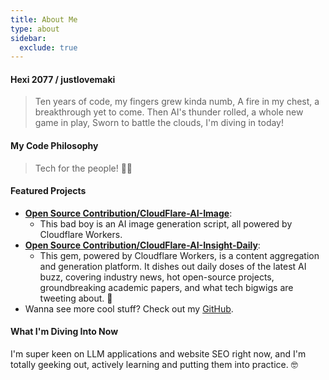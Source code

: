 ```yaml
---
title: About Me
type: about
sidebar:
  exclude: true
---
```

#### Hexi 2077 / justlovemaki

> Ten years of code, my fingers grew kinda numb,
> A fire in my chest, a breakthrough yet to come.
> Then AI's thunder rolled, a whole new game in play,
> Sworn to battle the clouds, I'm diving in today!

#### My Code Philosophy

> Tech for the people! 🧑‍💻

#### Featured Projects

*   **[Open Source Contribution/CloudFlare-AI-Image](https://github.com/justlovemaki/CloudFlare-AI-Image)**:
    *   This bad boy is an AI image generation script, all powered by Cloudflare Workers.
*   **[Open Source Contribution/CloudFlare-AI-Insight-Daily](https://github.com/justlovemaki/CloudFlare-AI-Insight-Daily)**:
    *   This gem, powered by Cloudflare Workers, is a content aggregation and generation platform. It dishes out daily doses of the latest AI buzz, covering industry news, hot open-source projects, groundbreaking academic papers, and what tech bigwigs are tweeting about. 🧠
*   Wanna see more cool stuff? Check out my [GitHub](https://github.com/justlovemaki).

#### What I'm Diving Into Now

I'm super keen on LLM applications and website SEO right now, and I'm totally geeking out, actively learning and putting them into practice. 🤓